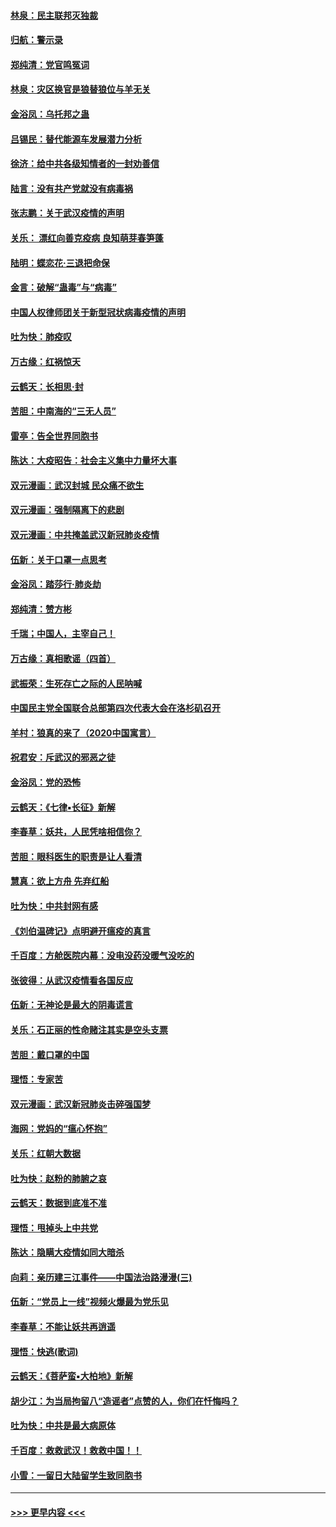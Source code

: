 #### [林泉：民主联邦灭独裁](../pages/nsc993/n11870998.md?t=02160202) 
#### [归航：警示录](../pages/nsc993/n11870963.md?t=02160202) 
#### [郑纯清：党官鸣冤词](../pages/nsc993/n11870938.md?t=02160202) 
#### [林泉：灾区换官是狼替狼位与羊无关](../pages/nsc993/n11870896.md?t=02160202) 
#### [金浴凤：乌托邦之蛊](../pages/nsc993/n11870879.md?t=02160202) 
#### [吕锡民：替代能源车发展潜力分析](../pages/nsc993/n11870656.md?t=02160202) 
#### [徐济：给中共各级知情者的一封劝善信](../pages/nsc993/n11868561.md?t=02160202) 
#### [陆言：没有共产党就没有病毒祸](../pages/nsc993/n11868232.md?t=02160202) 
#### [张志鹏：关于武汉疫情的声明](../pages/nsc993/n11867182.md?t=02160202) 
#### [关乐： 漂红向善克疫病 良知萌芽春笋蓬](../pages/nsc993/n11865710.md?t=02160202) 
#### [陆明：蝶恋花‧三退把命保](../pages/nsc993/n11865673.md?t=02160202) 
#### [金言：破解“蛊毒”与“病毒”](../pages/nsc993/n11864103.md?t=02160202) 
#### [中国人权律师团关于新型冠状病毒疫情的声明](../pages/nsc993/n11864249.md?t=02160202) 
#### [吐为快：肺疫叹](../pages/nsc993/n11864027.md?t=02160202) 
#### [万古缘：红祸惊天](../pages/nsc993/n11864079.md?t=02160202) 
#### [云鹤天：长相思‧封](../pages/nsc993/n11864006.md?t=02160202) 
#### [苦胆：中南海的“三无人员”](../pages/nsc993/n11862997.md?t=02160202) 
#### [雷亭：告全世界同胞书](../pages/nsc993/n11862572.md?t=02160202) 
#### [陈达：大疫昭告：社会主义集中力量坏大事](../pages/nsc993/n11859419.md?t=02160202) 
#### [双元漫画：武汉封城 民众痛不欲生](../pages/nsc993/n11859287.md?t=02160202) 
#### [双元漫画：强制隔离下的悲剧](../pages/nsc993/n11859244.md?t=02160202) 
#### [双元漫画：中共掩盖武汉新冠肺炎疫情](../pages/nsc993/n11858249.md?t=02160202) 
#### [伍新：关于口罩一点思考](../pages/nsc993/n11859195.md?t=02160202) 
#### [金浴凤：踏莎行‧肺炎劫](../pages/nsc993/n11858227.md?t=02160202) 
#### [郑纯清：赞方彬](../pages/nsc993/n11856803.md?t=02160202) 
#### [千瑞；中国人，主宰自己！](../pages/nsc993/n11856793.md?t=02160202) 
#### [万古缘：真相歌谣（四首）](../pages/nsc993/n11856263.md?t=02160202) 
#### [武振荣：生死存亡之际的人民呐喊](../pages/nsc993/n11856256.md?t=02160202) 
#### [中国民主党全国联合总部第四次代表大会在洛杉矶召开](../pages/nsc993/n11856344.md?t=02160202) 
#### [羊村：狼真的来了（2020中国寓言）](../pages/nsc993/n11856229.md?t=02160202) 
#### [祝君安：斥武汉的邪恶之徒](../pages/nsc993/n11855861.md?t=02160202) 
#### [金浴凤：党的恐怖](../pages/nsc993/n11855849.md?t=02160202) 
#### [云鹤天：《七律▪长征》新解](../pages/nsc993/n11855479.md?t=02160202) 
#### [李春草：妖共，人民凭啥相信你？](../pages/nsc993/n11855196.md?t=02160202) 
#### [苦胆：眼科医生的职责是让人看清](../pages/nsc993/n11853840.md?t=02160202) 
#### [慧真：欲上方舟 先弃红船](../pages/nsc993/n11853483.md?t=02160202) 
#### [吐为快：中共封网有感](../pages/nsc993/n11852575.md?t=02160202) 
#### [《刘伯温碑记》点明避开瘟疫的真言](../pages/nsc993/n11852128.md?t=02160202) 
#### [千百度：方舱医院内幕：没电没药没暖气没吃的](../pages/nsc993/n11850211.md?t=02160202) 
#### [张彼得：从武汉疫情看各国反应](../pages/nsc993/n11850102.md?t=02160202) 
#### [伍新：无神论是最大的阴毒谎言](../pages/nsc993/n11846129.md?t=02160202) 
#### [关乐：石正丽的性命赌注其实是空头支票](../pages/nsc993/n11846109.md?t=02160202) 
#### [苦胆：戴口罩的中国](../pages/nsc993/n11845576.md?t=02160202) 
#### [理悟：专家苦](../pages/nsc993/n11845564.md?t=02160202) 
#### [双元漫画：武汉新冠肺炎击碎强国梦](../pages/nsc993/n11843320.md?t=02160202) 
#### [海网：党妈的“瘟心怀抱”](../pages/nsc993/n11840740.md?t=02160202) 
#### [关乐：红朝大数据](../pages/nsc993/n11840675.md?t=02160202) 
#### [吐为快：赵粉的肺腑之哀](../pages/nsc993/n11840618.md?t=02160202) 
#### [云鹤天：数据到底准不准](../pages/nsc993/n11840325.md?t=02160202) 
#### [理悟：甩掉头上中共党](../pages/nsc993/n11838826.md?t=02160202) 
#### [陈达：隐瞒大疫情如同大暗杀](../pages/nsc993/n11838771.md?t=02160202) 
#### [向莉：亲历建三江事件——中国法治路漫漫(三)](../pages/nsc993/n11831825.md?t=02160202) 
#### [伍新：“党员上一线”视频火爆最为党乐见](../pages/nsc993/n11838200.md?t=02160202) 
#### [李春草：不能让妖共再逍遥](../pages/nsc993/n11838102.md?t=02160202) 
#### [理悟：快逃(歌词)](../pages/nsc993/n11838083.md?t=02160202) 
#### [云鹤天：《菩萨蛮▪大柏地》新解](../pages/nsc993/n11838059.md?t=02160202) 
#### [胡少江：为当局拘留八“造谣者”点赞的人，你们在忏悔吗？](../pages/nsc993/n11836801.md?t=02160202) 
#### [吐为快：中共是最大病原体](../pages/nsc993/n11836748.md?t=02160202) 
#### [千百度：救救武汉！救救中国！！](../pages/nsc993/n11836145.md?t=02160202) 
#### [小雪：一留日大陆留学生致同胞书](../pages/nsc993/n11834624.md?t=02160202) 

----
#### [ >>> 更早内容 <<< ](../indexes/nsc993-earlier.md)
